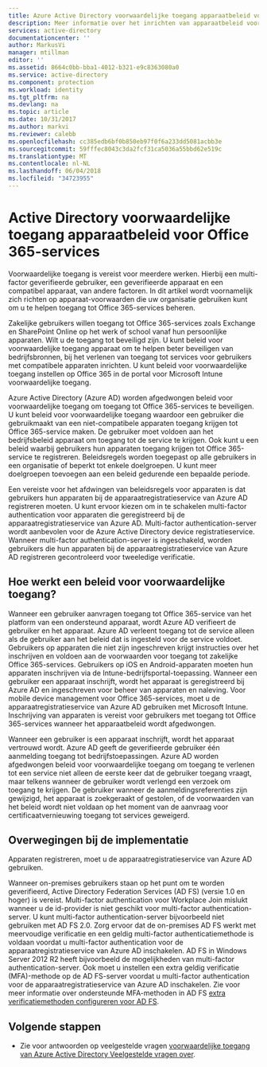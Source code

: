 ```yaml
---
title: Azure Active Directory voorwaardelijke toegang apparaatbeleid voor Office 365-services | Microsoft Docs
description: Meer informatie over het inrichten van apparaatbeleid voor voorwaardelijke toegang zodat bedrijfsbronnen meer beveiligd, met behoud van naleving van de gebruiker en toegang tot services.
services: active-directory
documentationcenter: ''
author: MarkusVi
manager: mtillman
editor: ''
ms.assetid: 8664c0bb-bba1-4012-b321-e9c8363080a0
ms.service: active-directory
ms.component: protection
ms.workload: identity
ms.tgt_pltfrm: na
ms.devlang: na
ms.topic: article
ms.date: 10/31/2017
ms.author: markvi
ms.reviewer: calebb
ms.openlocfilehash: cc385edb6bf0b850eb97f0f6a233dd5081acbb3e
ms.sourcegitcommit: 59fffec8043c3da2fcf31ca5036a55bbd62e519c
ms.translationtype: MT
ms.contentlocale: nl-NL
ms.lasthandoff: 06/04/2018
ms.locfileid: "34723955"
---
```

# <a name="active-directory-conditional-access-device-policies-for-office-365-services"></a>Active Directory voorwaardelijke toegang apparaatbeleid voor Office 365-services

Voorwaardelijke toegang is vereist voor meerdere werken. Hierbij een multi-factor geverifieerde gebruiker, een geverifieerde apparaat en een compatibel apparaat, van andere factoren. In dit artikel wordt voornamelijk zich richten op apparaat-voorwaarden die uw organisatie gebruiken kunt om u te helpen toegang tot Office 365-services beheren. 

Zakelijke gebruikers willen toegang tot Office 365-services zoals Exchange en SharePoint Online op het werk of school vanaf hun persoonlijke apparaten. Wilt u de toegang tot beveiligd zijn. U kunt beleid voor voorwaardelijke toegang apparaat om te helpen beter beveiligen van bedrijfsbronnen, bij het verlenen van toegang tot services voor gebruikers met compatibele apparaten inrichten. U kunt beleid voor voorwaardelijke toegang instellen op Office 365 in de portal voor Microsoft Intune voorwaardelijke toegang.

Azure Active Directory (Azure AD) worden afgedwongen beleid voor voorwaardelijke toegang om toegang tot Office 365-services te beveiligen. U kunt beleid voor voorwaardelijke toegang waardoor een gebruiker die gebruikmaakt van een niet-compatibele apparaten toegang krijgen tot Office 365-service maken. De gebruiker moet voldoen aan het bedrijfsbeleid apparaat om toegang tot de service te krijgen. Ook kunt u een beleid waarbij gebruikers hun apparaten toegang krijgen tot Office 365-service te registreren. Beleidsregels worden toegepast op alle gebruikers in een organisatie of beperkt tot enkele doelgroepen. U kunt meer doelgroepen toevoegen aan een beleid gedurende een bepaalde periode.

Een vereiste voor het afdwingen van beleidsregels voor apparaten is dat gebruikers hun apparaten bij de apparaatregistratieservice van Azure AD registreren moeten. U kunt ervoor kiezen om in te schakelen multi-factor authentication voor apparaten die geregistreerd bij de apparaatregistratieservice van Azure AD. Multi-factor authentication-server wordt aanbevolen voor de Azure Active Directory device registratieservice. Wanneer multi-factor authentication-server is ingeschakeld, worden gebruikers die hun apparaten bij de apparaatregistratieservice van Azure AD registreren gecontroleerd voor tweeledige verificatie.

## <a name="how-does-a-conditional-access-policy-work"></a>Hoe werkt een beleid voor voorwaardelijke toegang?

Wanneer een gebruiker aanvragen toegang tot Office 365-service van het platform van een ondersteund apparaat, wordt Azure AD verifieert de gebruiker en het apparaat. Azure AD verleent toegang tot de service alleen als de gebruiker aan het beleid dat is ingesteld voor de service voldoet. Gebruikers op apparaten die niet zijn ingeschreven krijgt instructies over het inschrijven en voldoen aan de voorwaarden voor toegang tot zakelijke Office 365-services. Gebruikers op iOS en Android-apparaten moeten hun apparaten inschrijven via de Intune-bedrijfsportal-toepassing. Wanneer een gebruiker een apparaat inschrijft, wordt het apparaat is geregistreerd bij Azure AD en ingeschreven voor beheer van apparaten en naleving. Voor mobile device management voor Office 365-services, moet u de apparaatregistratieservice van Azure AD gebruiken met Microsoft Intune. Inschrijving van apparaten is vereist voor gebruikers met toegang tot Office 365-services wanneer het apparaatbeleid wordt afgedwongen.

Wanneer een gebruiker is een apparaat inschrijft, wordt het apparaat vertrouwd wordt. Azure AD geeft de geverifieerde gebruiker één aanmelding toegang tot bedrijfstoepassingen. Azure AD worden afgedwongen beleid voor voorwaardelijke toegang om toegang te verlenen tot een service niet alleen de eerste keer dat de gebruiker toegang vraagt, maar telkens wanneer de gebruiker wordt verlengd een verzoek om toegang te krijgen. De gebruiker wanneer de aanmeldingsreferenties zijn gewijzigd, het apparaat is zoekgeraakt of gestolen, of de voorwaarden van het beleid wordt niet voldaan op het moment van de aanvraag voor certificaatvernieuwing toegang tot services geweigerd.

## <a name="deployment-considerations"></a>Overwegingen bij de implementatie

Apparaten registreren, moet u de apparaatregistratieservice van Azure AD gebruiken.

Wanneer on-premises gebruikers staan op het punt om te worden geverifieerd, Active Directory Federation Services (AD FS) (versie 1.0 en hoger) is vereist. Multi-factor authentication voor Workplace Join mislukt wanneer u de id-provider is niet geschikt voor multi-factor authentication-server. U kunt multi-factor authentication-server bijvoorbeeld niet gebruiken met AD FS 2.0. Zorg ervoor dat de on-premises AD FS werkt met meervoudige verificatie en een geldig multi-factor authenticatiemethode is voldaan voordat u multi-factor authentication voor de apparaatregistratieservice van Azure AD inschakelen. AD FS in Windows Server 2012 R2 heeft bijvoorbeeld de mogelijkheden van multi-factor authentication-server. Ook moet u instellen een extra geldig verificatie (MFA)-methode op de AD FS-server voordat u multi-factor authentication voor de apparaatregistratieservice van Azure AD inschakelen. Zie voor meer informatie over ondersteunde MFA-methoden in AD FS [extra verificatiemethoden configureren voor AD FS](/windows-server/identity/ad-fs/operations/configure-additional-authentication-methods-for-ad-fs).

## <a name="next-steps"></a>Volgende stappen

*   Zie voor antwoorden op veelgestelde vragen [voorwaardelijke toegang van Azure Active Directory Veelgestelde vragen over](active-directory-conditional-faqs.md).
